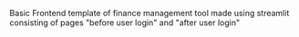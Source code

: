 Basic Frontend template of finance management tool made using streamlit consisting of pages "before user login" and "after user login"
